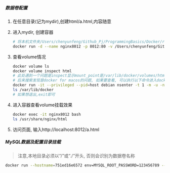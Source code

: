 ##### 数据卷配置

1. 在任意目录(记为mydir),创建html/a.html,内容随意

2. 进入mydir, 创建容器

   ```bash
   # 将本机文件夹/Users/chenyunfeng/Github_Pj/ProgrammingBasics/Docker/resources/html挂载到容器里的/usr/share/nginx/html目录
   docker run -d --name nginx8012 -p 8012:80 -v /Users/chenyunfeng/Github_Pj/ProgrammingBasics/Docker/resources/html:/usr/share/nginx/html nginx
   ```

3. 查看volume情况

   ```bash
   docker volume ls
   docker volume inspect html
   # 此处遇到一个问题是inspect显示mount_point是/var/lib/docker/volumes/html/_data,而我本机没有这个目录.不过通过docker inspect nginx8012中Mounts参数是正确的
   # 后来搜索发现是docker for macos的问题, 如果要查看, 可以执行以下命令进入docker的虚拟机中
   docker run -it --privileged --pid=host debian nsenter -t 1 -m -u -n -i sh
   ls /var/lib/docker
   # 如果想退出,exit即可
   ```

4. 进入容器查看volume挂载效果

   ```bash
   docker exec -it nginx8012 bash
   ls /usr/share/nginx/html
   ```

5. 访问页面, 输入http://localhost:8012/a.html

##### MySQL数据及配置目录挂载

> 注意,本地目录必须以“/”或“./”开头, 否则会识别为数据卷名称

```bash
docker run --hostname=751ed16e6572 env=MYSQL_ROOT_PASSWORD=123456789 --volume=/Users/chenyunfeng/Projects/docker_data/mysql-master/conf/my.cnf:/etc/mysql/my.cnf --volume=/var/lib/mysql -p 3307:3306 --restart=no --runtime=runc -d mysql:8.0.29
```

